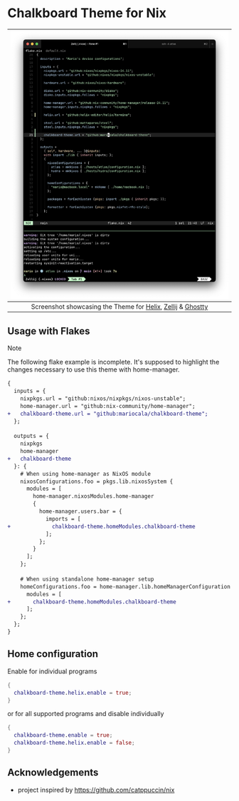 # Chalkboard Theme for Nix


| ![Screenshot](screenshot.png) |
|:--:|
| Screenshot showcasing the Theme for [Helix](https://github.com/helix-editor/helix), [Zellij](https://github.com/zellij-org/zellij) & [Ghostty](https://github.com/ghostty-org/ghostty) |


## Usage with Flakes

> [!NOTE]  
> The following flake example is incomplete. It's supposed to highlight the changes
> necessary to use this theme with home-manager.

```diff
{
  inputs = {
    nixpkgs.url = "github:nixos/nixpkgs/nixos-unstable";
    home-manager.url = "github:nix-community/home-manager";
+   chalkboard-theme.url = "github:mariocala/chalkboard-theme";
  };

  outputs = {
    nixpkgs
    home-manager
+   chalkboard-theme
  }: {
    # When using home-manager as NixOS module
    nixosConfigurations.foo = pkgs.lib.nixosSystem {
      modules = [
        home-manager.nixosModules.home-manager
        {
          home-manager.users.bar = {
            imports = [
+             chalkboard-theme.homeModules.chalkboard-theme
            ];
          };
        }
      ];
    };

    # When using standalone home-manager setup
    homeConfigurations.foo = home-manager.lib.homeManagerConfiguration {
      modules = [
+       chalkboard-theme.homeModules.chalkboard-theme
      ];
    };
  };
}
```

## Home configuration

Enable for individual programs

```nix
{
  chalkboard-theme.helix.enable = true;
}
```

or for all supported programs and disable individually

```nix
{
  chalkboard-theme.enable = true;
  chalkboard-theme.helix.enable = false;
}
```

## Acknowledgements

- project inspired by https://github.com/catppuccin/nix
